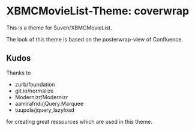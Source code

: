 # XBMCMovieList-Theme: coverwrap

This is a theme for Suven/XBMCMovieList.

The look of this theme is based on the posterwrap-view of Confluence.

## Kudos

Thanks to 

  - zurb/foundation
  - git.io/normalize
  - Modernizr/Modernizr
  - aamirafridi/jQuery.Marquee
  - tuupola/jquery_lazyload

for creating great ressources which are used in this theme.